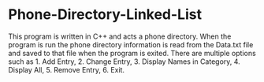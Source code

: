 # Phone-Directory-Linked-List
This program is written in C++ and acts a phone directory. When the program is run the phone directory information is read from the Data.txt file and saved to that file when the program is exited. There are multiple options such as 1. Add Entry, 2. Change Entry, 3. Display Names in Category, 4. Display All, 5. Remove Entry, 6. Exit.

